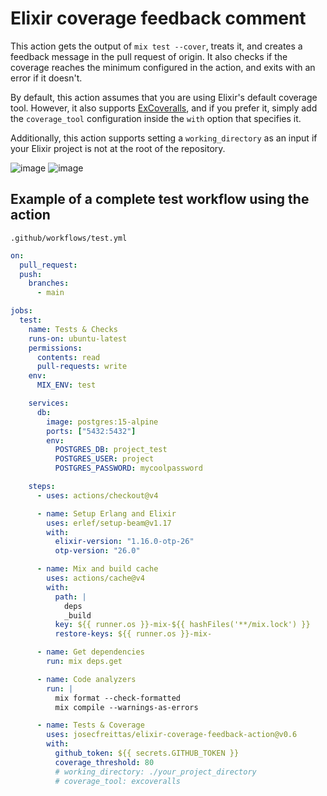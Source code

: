 # Elixir coverage feedback comment

This action gets the output of `mix test --cover`, treats it, and creates a feedback message in the pull request of origin. It also checks if the coverage reaches the minimum configured in the action, and exits with an error if it doesn't.

By default, this action assumes that you are using Elixir's default coverage tool. However, it also supports [ExCoveralls](https://github.com/parroty/excoveralls), and if you prefer it, simply add the `coverage_tool` configuration inside the `with` option that specifies it.

Additionally, this action supports setting a `working_directory` as an input if your Elixir project is not at the root of the repository.

![image](https://user-images.githubusercontent.com/10376340/200857131-94cb2147-d703-4965-be5c-6cd6521826da.png#gh-light-mode-only)
![image](https://user-images.githubusercontent.com/10376340/200857627-8232b1de-fcbe-4b68-9f30-df2b89b61ccf.png#gh-dark-mode-only)


## Example of a complete test workflow using the action

`.github/workflows/test.yml`

```yaml
on:
  pull_request:
  push:
    branches:
      - main

jobs:
  test:
    name: Tests & Checks
    runs-on: ubuntu-latest
    permissions:
      contents: read
      pull-requests: write
    env:
      MIX_ENV: test

    services:
      db:
        image: postgres:15-alpine
        ports: ["5432:5432"]
        env:
          POSTGRES_DB: project_test
          POSTGRES_USER: project
          POSTGRES_PASSWORD: mycoolpassword

    steps:
      - uses: actions/checkout@v4

      - name: Setup Erlang and Elixir
        uses: erlef/setup-beam@v1.17
        with:
          elixir-version: "1.16.0-otp-26"
          otp-version: "26.0"

      - name: Mix and build cache
        uses: actions/cache@v4
        with:
          path: |
            deps
            _build
          key: ${{ runner.os }}-mix-${{ hashFiles('**/mix.lock') }}
          restore-keys: ${{ runner.os }}-mix-

      - name: Get dependencies
        run: mix deps.get

      - name: Code analyzers
        run: |
          mix format --check-formatted
          mix compile --warnings-as-errors

      - name: Tests & Coverage
        uses: josecfreittas/elixir-coverage-feedback-action@v0.6
        with:
          github_token: ${{ secrets.GITHUB_TOKEN }}
          coverage_threshold: 80
          # working_directory: ./your_project_directory
          # coverage_tool: excoveralls
```
